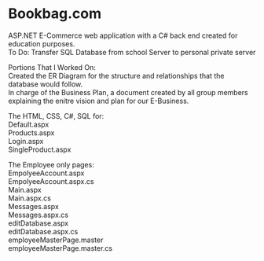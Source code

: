 # Bookbag.com
ASP.NET E-Commerce web application with a C# back end created for education purposes.    
To Do: Transfer SQL Database from school Server to personal private server  
  
Portions That I Worked On:  
Created the ER Diagram for the structure and relationships that the database would follow.  
In charge of the Business Plan, a document created by all group members explaining the enitre vision and plan for our E-Business.  
  
The HTML, CSS, C#, SQL for:  
Default.aspx  
Products.aspx  
Login.aspx  
SingleProduct.aspx  
  
The Employee only pages:  
EmpolyeeAccount.aspx  
EmpolyeeAccount.aspx.cs  
Main.aspx  
Main.aspx.cs	
Messages.aspx  
Messages.aspx.cs  
editDatabase.aspx  
editDatabase.aspx.cs  
employeeMasterPage.master  
employeeMasterPage.master.cs  
